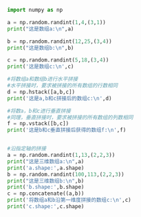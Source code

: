 
<BlogInfo id="556" title="14.数组的拼接" author="白日梦想猿" pv=0 read_times=0 pre_cost_time="0分31秒" category="numpy学习" tag_list="['numpy学习']" create_time="2020.04.23 16:36:53" update_time="2020.04.23 17:09:23" />

```python
import numpy as np

a = np.random.randint(1,4,(3,1))
print("这是数组a:\n",a)

b = np.random.randint(12,25,(3,4))
print("这是数组b:\n",b)

c = np.random.randint(5,18,(3,4))
print('这是数组c:\n',c)

#将数组a和数组b进行水平拼接
#水平拼接时，要求被拼接的所有数组的行数相同
d = np.hstack([a,b,c])
print('这是a,b和c拼接后的数组c:\n',d)

#将数a，b和c进行垂直拼接
#同理，垂直拼接时，要求被拼接的所有数组的列数相同
f = np.vstack([b,c])
print('这是b和c垂直拼接后获得的数组f:\n',f)


#沿指定轴的拼接
a = np.random.randint(1,13,(2,2,3))
print("这是三维数组a:\n",a)
print('a.shape:',a.shape)
b = np.random.randint(100,113,(2,2,3))
print("这是三维数组b:\n",b)
print('b.shape:',b.shape)
c = np.concatenate((a,b))
print('将数组a和b沿第一维度拼接的数组c:\n',c)
print('c.shape:',c.shape)
```

